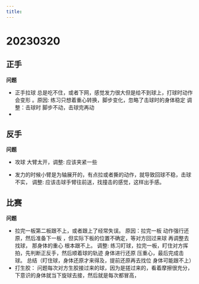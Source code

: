 ```yaml
---
title: 
---
```




# 20230320



## 正手

**问题**

* 正手拉球 总是吃不住，或者下网，感觉发力很大但是给不到球上，打球时动作会变形   。原因: 练习只想着重心转换，脚步变化，忽略了击球时的身体稳定 调整：击球时 脚步不动，击球完再动  
* 

## 反手

**问题**

* 攻球 大臂太开，调整: 应该夹紧一些

* 发力的时候小臂是为轴展开的，有点拉或者撕的动作，就导致回球不稳，击球不实， 调整: 应该击球手臂往前送，找撞击的感觉，这样出手感。



## 比赛

**问题**

* 拉完一板第二板跟不上，或者跟上了经常失误。  原因：拉完一板 动作强行还原，然后准备下一板 ，但实际下板的位置不确定，等对方回过来球  再调整去找球， 那身体的重心 根本跟不上。      调整:   练习盯球，拉完一板，盯住对方挥拍，先判断正反手，然后顺着球的轨迹 身体进行还原 压重心，最后完成击球。 总结（盯住球，身体还原才来得及，提前还原再去找位 身体可能跟不上）
* 打生胶： 问题每次对方生胶接过来的球，因为是搓过来的，看着摩擦很充分，下意识的身体就当下旋球去接，然后就是每次都冒高，